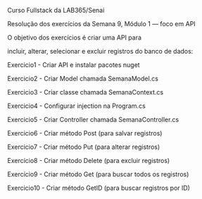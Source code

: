 Curso Fullstack da LAB365/Senai

Resolução dos exercícios da Semana 9, Módulo 1 — foco em API

O objetivo dos exercícios é criar uma API para

incluir, alterar, selecionar e excluir registros do banco de dados:

Exercicio1 - Criar API e instalar pacotes nuget

Exercicio2 - Criar Model chamada SemanaModel.cs

Exercicio3 - Criar classe chamada SemanaContext.cs

Exercicio4 - Configurar injection na Program.cs

Exercicio5 - Criar Controller chamada SemanaController.cs

Exercicio6 - Criar método Post (para salvar registros)

Exercicio7 - Criar método Put (para alterar registros)

Exercício8 - Criar método Delete (para excluir registros)

Exercício9 - Criar método Get (para buscar todos os registros)

Exercicio10 - Criar método GetID (para buscar registros por ID)
